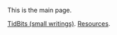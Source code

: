 <!---
layout: default
--->
This is the main page. 

[TidBits (small writings)](./TidBits/TidBitsMain.html).
[Resources](./Resources-page.html).

